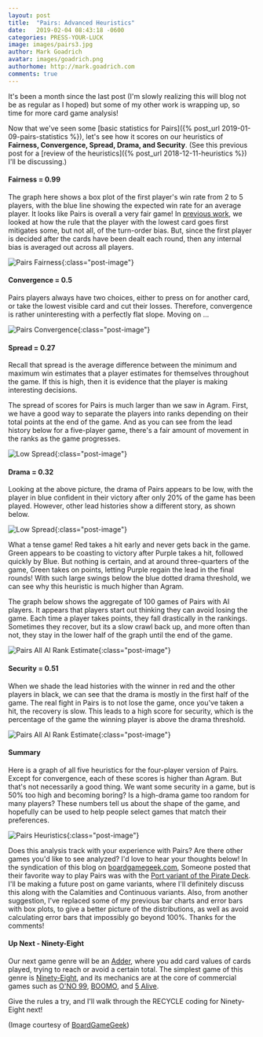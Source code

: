 ```yaml
---
layout: post
title:  "Pairs: Advanced Heuristics"
date:   2019-02-04 08:43:18 -0600
categories: PRESS-YOUR-LUCK
image: images/pairs3.jpg
author: Mark Goadrich
avatar: images/goadrich.png
authorhome: http://mark.goadrich.com
comments: true
---
```


It's been a month since the last post (I'm slowly realizing this will blog not be as regular as I hoped) but
some of my other work is wrapping up, so time for more card game analysis!

Now that we've seen some [basic statistics for Pairs]({% post_url 2019-01-09-pairs-statistics %}),
let's see how it scores on our heuristics of **Fairness, Convergence, Spread, Drama, and Security**. 
(See this previous post for a [review of the heuristics]({% post_url 2018-12-11-heuristics %}) I'll be 
discussing.)

#### Fairness = 0.99

The graph here shows a box plot of the first player's win rate from 2 to 5 players, with the blue
line showing the expected win rate for an average player.
It looks like Pairs is overall a very fair game! In [previous work](http://mark.goadrich.com/articles/issue-2-1-09-recycled.pdf), 
we looked at how the rule that the player with the lowest card goes first mitigates some, but not
all, of the turn-order bias. But, since the first player is decided after the cards have been
dealt each round, then any internal bias is averaged out across all players. 

![Pairs Fairness]({{site.url}}{{site.baseurl}}/images/pairs/fairness.png){:class="post-image"}

#### Convergence = 0.5

Pairs players always have two choices, either to press on for another card, or take the lowest
visible card and cut their losses. Therefore, convergence is rather uninteresting with a 
perfectly flat slope. Moving on ...

![Pairs Convergence]({{site.url}}{{site.baseurl}}/images/pairs/convergence.png){:class="post-image"}

#### Spread = 0.27

Recall that 
spread is the average difference between the minimum and maximum win estimates 
that a player estimates for themselves throughout the game. If this is high, then 
it is evidence that the player is making interesting decisions. 

The spread of scores for Pairs is much larger than we saw in Agram. First, we have a
good way to separate the players into ranks depending on their total points at 
the end of the game. And as you can see from the lead history below for a five-player game, there's a 
fair amount of movement in the ranks as the game progresses.

![Low Spread]({{site.url}}{{site.baseurl}}/images/pairs/allaionegame2.png){:class="post-image"}

#### Drama = 0.32

Looking at the above picture, the drama of Pairs appears to be low, with the player
in blue confident in their victory after only 20% of the game has been played. However, 
other lead histories show a different story, as shown below.

![Low Spread]({{site.url}}{{site.baseurl}}/images/pairs/allaionegame.png){:class="post-image"}

What a tense game! Red takes a hit early and never gets back in the game. Green appears to
be coasting to victory after Purple takes a hit, followed quickly by Blue. But nothing is
certain, and at around three-quarters of the game, Green takes on points, letting Purple
regain the lead in the final rounds! With such large swings below the blue dotted
drama threshold, we can see why this heuristic is much higher than Agram.

The graph below shows the aggregate of 100 games of Pairs with AI players. 
It appears that players start out thinking they can avoid losing the game. Each time a 
player takes points, they fall drastically in the rankings. Sometimes they recover, but
its a slow crawl back up, and more often than not, they stay in the lower half of the graph until the end of the game.

![Pairs All AI Rank Estimate]({{site.url}}{{site.baseurl}}/images/pairs/allairankestimate.png){:class="post-image"}

#### Security = 0.51

When we shade the lead histories with the winner in red and the other players in black, we can 
see that the drama is mostly in the first half of the game. The real fight in Pairs is to 
not lose the game, once you've taken a hit, the recovery is slow. This leads to a 
high score for security, which is the percentage of the game the winning player
is above the drama threshold. 

![Pairs All AI Rank Estimate]({{site.url}}{{site.baseurl}}/images/pairs/allairankestimatewinner.png){:class="post-image"}

#### Summary

Here is a graph of all five heuristics for 
the four-player version of Pairs. Except for convergence, each of these scores
is higher than Agram. But that's not necessarily a good thing. We want some 
security in a game, but is 50% too high and becoming boring? Is a high-drama game
too random for many players? These numbers tell us about the shape of the game, and hopefully
can be used to help people select games that match their preferences.

![Pairs Heuristics]({{site.url}}{{site.baseurl}}/images/pairs/heuristics.png){:class="post-image"}

Does this analysis track with your experience with Pairs? Are there other games you'd 
like to see analyzed? I'd love to hear your thoughts below!
In the syndication of this blog on [boardgamegeek.com](https://boardgamegeek.com/blog/8730/shape-card-games),
Someone posted that their favorite way to play Pairs was with the [Port variant of the Pirate Deck](http://hippocketgames.com/piratepairs).
I'll be making a future post on game variants, where I'll definitely discuss this along with the
Calamities and Continuous variants. Also, from another suggestion, I've replaced some of my previous bar charts
and error bars with box plots, to give a better picture of the distributions, as well as 
avoid calculating error bars that impossibly go beyond 100%. Thanks for the comments!

#### Up Next - Ninety-Eight

Our next game genre will be an [Adder](https://www.pagat.com/adders/), where you add card values
of cards played, trying to reach or avoid a certain total. The simplest game of this 
genre is [Ninety-Eight](https://www.pagat.com/adders/98.html), and its mechanics are at the
core of commercial games such as
[O'NO 99](https://boardgamegeek.com/boardgame/7803/ono-99),
[BOOMO](https://boardgamegeek.com/boardgame/1333/boom-o), and
[5 Alive](https://boardgamegeek.com/boardgame/1961/5-alive). 

Give the rules a try, and
I'll walk through the RECYCLE coding for Ninety-Eight next! 

(Image courtesy of [BoardGameGeek](https://boardgamegeek.com/image/3677019/pairs))